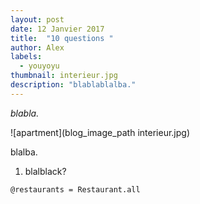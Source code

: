 ```yaml
---
layout: post
date: 12 Janvier 2017
title:  "10 questions "
author: Alex
labels:
  - youyoyu
thumbnail: interieur.jpg
description: "blablablalba."
---
```


*blabla.*

![apartment](blog_image_path interieur.jpg)

blalba.


1. blalblack?

```@restaurants = Restaurant.all```
